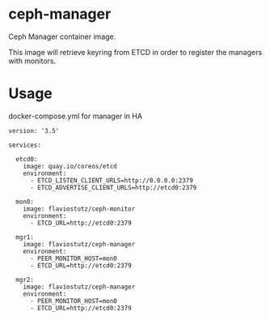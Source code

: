 # ceph-manager
Ceph Manager container image.

This image will retrieve keyring from ETCD in order to register the managers with monitors.

# Usage

docker-compose.yml for manager in HA

```
version: '3.5'

services:

  etcd0:
    image: quay.io/coreos/etcd
    environment:
      - ETCD_LISTEN_CLIENT_URLS=http://0.0.0.0:2379
      - ETCD_ADVERTISE_CLIENT_URLS=http://etcd0:2379

  mon0:
    image: flaviostutz/ceph-monitor
    environment:
      - ETCD_URL=http://etcd0:2379

  mgr1:
    image: flaviostutz/ceph-manager
    environment:
      - PEER_MONITOR_HOST=mon0
      - ETCD_URL=http://etcd0:2379

  mgr2:
    image: flaviostutz/ceph-manager
    environment:
      - PEER_MONITOR_HOST=mon0
      - ETCD_URL=http://etcd0:2379

```
